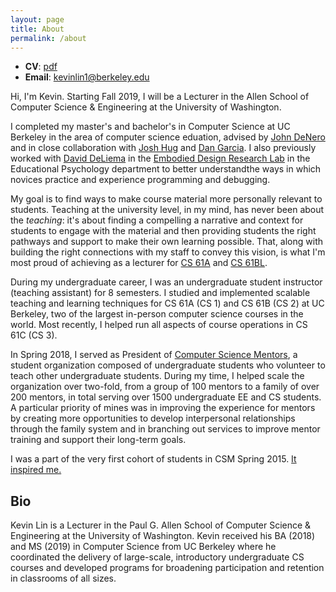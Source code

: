 ```yaml
---
layout: page
title: About
permalink: /about
---
```


- **CV**: [pdf](/cv)
- **Email**: <kevinlin1@berkeley.edu>

Hi, I'm Kevin. Starting Fall 2019, I will be a Lecturer in the Allen School of
Computer Science & Engineering at the University of Washington.

I completed my master's and bachelor's in Computer Science at UC Berkeley in
the area of computer science eduation, advised by [John DeNero][] and in close
collaboration with [Josh Hug][] and [Dan Garcia][]. I also previously worked
with [David DeLiema][] in the [Embodied Design Research Lab][EDRL] in the
Educational Psychology department to better understandthe ways in which novices
practice and experience programming and debugging.

My goal is to find ways to make course material more personally relevant to
students. Teaching at the university level, in my mind, has never been about
the *teaching*: it's about finding a compelling a narrative and context for
students to engage with the material and then providing students the right
pathways and support to make their own learning possible. That, along with
building the right connections with my staff to convey this vision, is what I'm
most proud of achieving as a lecturer for [CS 61A][] and [CS 61BL][].

During my undergraduate career, I was an undergraduate student instructor
(teaching assistant) for 8 semesters. I studied and implemented scalable
teaching and learning techniques for CS 61A (CS 1) and CS 61B (CS 2) at UC
Berkeley, two of the largest in-person computer science courses in the world.
Most recently, I helped run all aspects of course operations in CS 61C (CS 3).

In Spring 2018, I served as President of [Computer Science Mentors][], a student
organization composed of undergraduate students who volunteer to teach other
undergraduate students. During my time, I helped scale the organization over
two-fold, from a group of 100 mentors to a family of over 200 mentors,
in total serving over 1500 undergraduate EE and CS students. A particular
priority of mines was in improving the experience for mentors by creating more
opportunities to develop interpersonal relationships through the family system
and in branching out services to improve mentor training and support their
long-term goals.

I was a part of the very first cohort of students in CSM Spring 2015. [It
inspired me.][Year One]

[John DeNero]: http://denero.org/
[Josh Hug]: http://www.dailycal.org/2017/06/19/thank-josh-hug/
[Dan Garcia]: https://people.eecs.berkeley.edu/~ddgarcia/
[David DeLiema]: http://www.david-deliema.com
[EDRL]: https://edrl.berkeley.edu/
[CS 61A]: http://inst.eecs.berkeley.edu/~cs61a/su17/
[CS 61BL]: https://cs61bl.org/su18
[CS 61BL SU16 Staff]: https://cs61bl.org/su16/staff.html
[Computer Science Mentors]: https://csmentors.berkeley.edu/
[Year One]: /2016/08/22/Year-One.html

## Bio

Kevin Lin is a Lecturer in the Paul G. Allen School of Computer Science &
Engineering at the University of Washington. Kevin received his BA (2018) and
MS (2019) in Computer Science from UC Berkeley where he coordinated the
delivery of large-scale, introductory undergraduate CS courses and developed
programs for broadening participation and retention in classrooms of all sizes.
